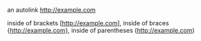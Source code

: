 an autolink http://example.com

inside of brackets [http://example.com], inside of braces {http://example.com},  inside of parentheses (http://example.com)